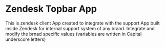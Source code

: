# Zendesk Topbar App

This is zendesk client App created to integrate with the support App built inside Zendesk for internal support system of any brand. Integrate and modify the brnad specific values (variables are written in Capital underscore letters)

